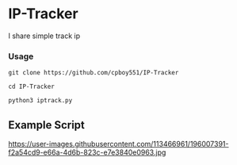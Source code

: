 # IP-Tracker
I share simple track ip

### Usage
```
git clone https://github.com/cpboy551/IP-Tracker
```
```
cd IP-Tracker
```
```
python3 iptrack.py
```
## Example Script
https://user-images.githubusercontent.com/113466961/196007391-f2a54cd9-e66a-4d6b-823c-e7e3840e0963.jpg
